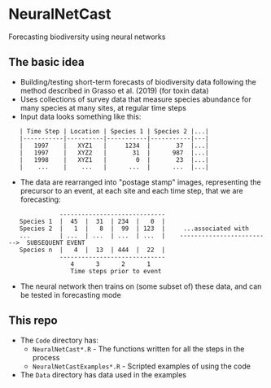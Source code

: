 # NeuralNetCast
Forecasting biodiversity using neural networks

## The basic idea
 - Building/testing short-term forecasts of biodiversity data following the method described in Grasso et al. (2019) (for toxin data)
 - Uses collections of survey data that measure species abundance for many species at many sites, at regular time steps
 - Input data looks something like this:
```   
   | Time Step | Location | Species 1 | Species 2 |...|
   |-----------|----------|-----------|-----------|---|
   |   1997    |   XYZ1   |     1234  |       37  |...|
   |   1997    |   XYZ2   |       31  |      987  |...|
   |   1998    |   XYZ1   |        0  |       23  |...|
   |    ...    |    ...   |      ...  |      ...  |...|
```
 - The data are rearranged into "postage stamp" images, representing the precursor to an event, at each site and each time step, that we are forecasting:
```
              -----------------------------
   Species 1  |  45  |  31  | 234  |   0  |  
   Species 2  |   1  |   8  |  99  | 123  |     ...associated with
   ...        | ...  | ...  | ...  | ...  |    ------------------------->  SUBSEQUENT EVENT
   Species n  |   4  |  13  | 444  |  22  |
              -----------------------------
                 4      3      2      1
                 Time steps prior to event
```
 - The neural network then trains on (some subset of) these data, and can be tested in forecasting mode
 
## This repo
 - The `Code` directory has:
   - `NeuralNetCast*.R` - The functions written for all the steps in the process
   - `NeuralNetCastExamples*.R` - Scripted examples of using the code
 - The `Data` directory has data used in the examples
 
   
